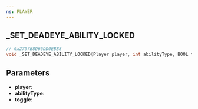 ```yaml
---
ns: PLAYER
---
```

## _SET_DEADEYE_ABILITY_LOCKED

```c
// 0x2797B8D66DD0EBB8
void _SET_DEADEYE_ABILITY_LOCKED(Player player, int abilityType, BOOL toggle);
```

## Parameters
* **player**:
* **abilityType**:
* **toggle**:

